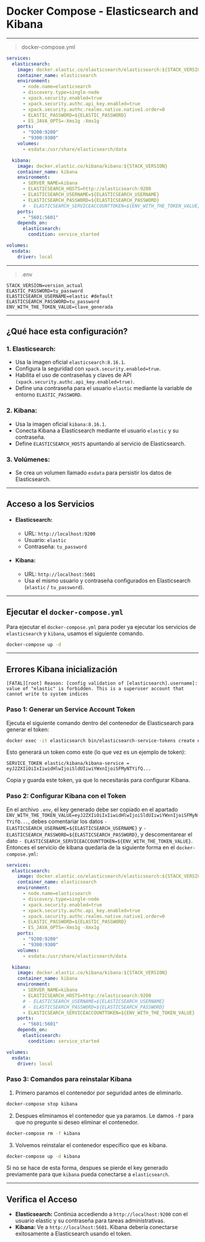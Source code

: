 # Docker Compose - Elasticsearch and Kibana
***
> docker-compose.yml

```yaml
services:
  elasticsearch:
    image: docker.elastic.co/elasticsearch/elasticsearch:${STACK_VERSION}
    container_name: elasticsearch
    environment:
      - node.name=elasticsearch
      - discovery.type=single-node
      - xpack.security.enabled=true
      - xpack.security.authc.api_key.enabled=true
      - xpack.security.authc.realms.native.native1.order=0
      - ELASTIC_PASSWORD=${ELASTIC_PASSWORD}
      - ES_JAVA_OPTS=-Xms1g -Xmx1g
    ports:
      - "9200:9200"
      - "9300:9300"
    volumes:
      - esdata:/usr/share/elasticsearch/data

  kibana:
    image: docker.elastic.co/kibana/kibana:${STACK_VERSION}
    container_name: kibana
    environment:
      - SERVER_NAME=kibana
      - ELASTICSEARCH_HOSTS=http://elasticsearch:9200
      - ELASTICSEARCH_USERNAME=${ELASTICSEARCH_USERNAME}
      - ELASTICSEARCH_PASSWORD=${ELASTICSEARCH_PASSWORD}
      # - ELASTICSEARCH_SERVICEACCOUNTTOKEN=${ENV_WITH_THE_TOKEN_VALUE}
    ports:
      - "5601:5601"
    depends_on:
      elasticsearch:
        condition: service_started

volumes:
  esdata:
    driver: local
```
---
> .env

```.env
STACK_VERSION=version_actual
ELASTIC_PASSWORD=tu_password
ELASTICSEARCH_USERNAME=elastic #default
ELASTICSEARCH_PASSWORD=tu_password
ENV_WITH_THE_TOKEN_VALUE=clave_generada
```
---
## ¿Qué hace esta configuración?

### 1. Elasticsearch:
* Usa la imagen oficial `elasticsearch:8.16.1`.
* Configura la seguridad con `xpack.security.enabled=true`.
* Habilita el uso de contraseñas y claves de API `(xpack.security.authc.api_key.enabled=true)`.
* Define una contraseña para el usuario `elastic` mediante la variable de entorno `ELASTIC_PASSWORD`.

### 2. Kibana:
* Usa la imagen oficial `kibana:8.16.1`.
* Conecta Kibana a Elasticsearch mediante el usuario `elastic` y su contraseña.
* Define `ELASTICSEARCH_HOSTS` apuntando al servicio de Elasticsearch.

### 3. Volúmenes:
* Se crea un volumen llamado `esdata` para persistir los datos de Elasticsearch.
---
## Acceso a los Servicios

* #### Elasticsearch:
    *  URL: `http://localhost:9200`
    *  Usuario: `elastic`
    *  Contraseña: `tu_password`

* #### Kibana:
    * URL: `http://localhost:5601`
    * Usa el mismo usuario y contraseña configurados en Elasticsearch (`elastic` / `tu_password`).
---
## Ejecutar el `docker-compose.yml`
Para ejecutar el `docker-compose.yml` para poder ya ejecutar los servicios de `elasticsearch` y `kibana`, usamos el siguiente comando.
```bash
docker-compose up -d
```
---
## Errores Kibana inicialización

```Log
[FATAL][root] Reason: [config validation of [elasticsearch].username]: value of "elastic" is forbidden. This is a superuser account that cannot write to system indices
```

### Paso 1: Generar un Service Account Token

Ejecuta el siguiente comando dentro del contenedor de Elasticsearch para generar el token:

```bash
docker exec -it elasticsearch bin/elasticsearch-service-tokens create elastic/kibana kibana-service
```

Esto generará un token como este (lo que vez es un ejemplo de token):

```plaintext
SERVICE_TOKEN elastic/kibana/kibana-service = eyJ2ZXIiOiIxIiwidHlwIjoiSldUIiwiYWxnIjoiSFMyNTYifQ...
```

Copia y guarda este token, ya que lo necesitarás para configurar Kibana.

### Paso 2: Configurar Kibana con el Token

En el archivo `.env`, el key generado debe ser copiado en el apartado `ENV_WITH_THE_TOKEN_VALUE=eyJ2ZXIiOiIxIiwidHlwIjoiSldUIiwiYWxnIjoiSFMyNTYifQ...`, debes comentariar los datos `- ELASTICSEARCH_USERNAME=${ELASTICSEARCH_USERNAME}` y `- ELASTICSEARCH_PASSWORD=${ELASTICSEARCH_PASSWORD}`, y descomentarear el dato `- ELASTICSEARCH_SERVICEACCOUNTTOKEN=${ENV_WITH_THE_TOKEN_VALUE}`. Entonces el servicio de kibana quedaria de la siguiente forma en el  `docker-compose.yml`:

```yaml
services:
  elasticsearch:
    image: docker.elastic.co/elasticsearch/elasticsearch:${STACK_VERSION}
    container_name: elasticsearch
    environment:
      - node.name=elasticsearch
      - discovery.type=single-node
      - xpack.security.enabled=true
      - xpack.security.authc.api_key.enabled=true
      - xpack.security.authc.realms.native.native1.order=0
      - ELASTIC_PASSWORD=${ELASTIC_PASSWORD}
      - ES_JAVA_OPTS=-Xms1g -Xmx1g
    ports:
      - "9200:9200"
      - "9300:9300"
    volumes:
      - esdata:/usr/share/elasticsearch/data

  kibana:
    image: docker.elastic.co/kibana/kibana:${STACK_VERSION}
    container_name: kibana
    environment:
      - SERVER_NAME=kibana
      - ELASTICSEARCH_HOSTS=http://elasticsearch:9200
      # - ELASTICSEARCH_USERNAME=${ELASTICSEARCH_USERNAME}
      # - ELASTICSEARCH_PASSWORD=${ELASTICSEARCH_PASSWORD}
      - ELASTICSEARCH_SERVICEACCOUNTTOKEN=${ENV_WITH_THE_TOKEN_VALUE}
    ports:
      - "5601:5601"
    depends_on:
      elasticsearch:
        condition: service_started

volumes:
  esdata:
    driver: local
```

### Paso 3: Comandos para reinstalar Kibana

1. Primero paramos el contenedor por seguridad antes de eliminarlo.

```bash
docker-compose stop kibana
```

2. Despues eliminamos el contenedor que ya paramos. Le damos `-f` para que no pregunte si deseo eliminar el contenedor.

```bash
docker-compose rm -f kibana
```

3. Volvemos reinstalar el contenedor especifico que es kibana.

```bash
docker-compose up -d kibana
```

Si no se hace de esta forma, despues se pierde el key generado previamente para que `kibana` pueda conectarse a `elasticsearch`.

---

## Verifica el Acceso

* __Elasticsearch:__ Continúa accediendo a `http://localhost:9200` con el usuario elastic y su contraseña para tareas administrativas.
* __Kibana:__ Ve a `http://localhost:5601`. Kibana debería conectarse exitosamente a Elasticsearch usando el token.
